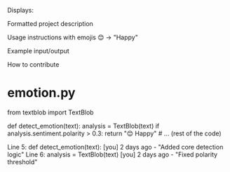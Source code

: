 Displays:

Formatted project description

Usage instructions with emojis 😊 → "Happy"

Example input/output

How to contribute

# emotion.py
from textblob import TextBlob

def detect_emotion(text):
    analysis = TextBlob(text)
    if analysis.sentiment.polarity > 0.3:
        return "😊 Happy"
    # ... (rest of the code)


Line 5: def detect_emotion(text): [you] 2 days ago - "Added core detection logic"
Line 6:     analysis = TextBlob(text) [you] 2 days ago - "Fixed polarity threshold"

